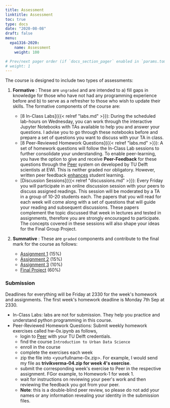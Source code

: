 ```yaml
---
title: Assessment
linktitle: Assessment
toc: true
type: docs
date: "2020-08-08"
draft: false
menu:
  epa1316-2020:
    name: Assessment
    weight: 100

# Prev/next pager order (if `docs_section_pager` enabled in `params.toml`)
# weight: 1
---
```


The course is designed to include two types of assessments:

1. **Formative** : These are `ungraded` and are intended to a) fill gaps in knowledge for those who have not had any programming experience before and b) to serve as a refresher to those who wish to update their skills. The formative components of the course are:

    * [8 In-Class Labs]({{< relref "labs.md" >}}): During the scheduled lab-hours on Wednesday, you can work through the interactive Jupyter Notebooks with TAs available to help you and answer your questions. I advise you to go through these notebooks before and prepare a set of questions you want to discuss with your TA in class.
    * [8 Peer-Reviewed Homework Questions]({{< relref "labs.md" >}}): A set of homework questions will follow the In-Class Lab sessions to further consolidate your understanding. To enable peer-learning, you have the option to give and receive **Peer-Feedback** for these questions through the [Peer](https://peer.tudelft.nl/) system on developed by TU Delft scientists at EWI. This is neither graded nor obligatory. However, written peer feedback [enhances](https://educationaltechnologyjournal.springeropen.com/articles/10.1186/s41239-016-0017-y) student learning.
    * [Discussion Sessions]({{< relref "discussions.md" >}}): Every Friday you will participate in an online discussion session with your peers to discuss assigned readings. This session will be moderated by a TA in a group of 10-20 students each. The papers that you will read for each week will come along with a set of questions that will guide your reading and subsequent discussions. These papers complement the topic discussed that week in lectures and tested in assignments, therefore you are strongly encouraged to participate. The concepts covered in these sessions will also shape your ideas for the Final Group Project.

2. **Summative** : These are `graded` components and contribute to the final mark for the course as follows:

    * [Assignment 1](#task_01) (15%)
    * [Assignment 2](#task_02) (15%)
    * [Assignment 3](#task_03) (10%)
    * [Final Project](#final_proj) (60%)

### Submission

Deadlines for everything will be Friday at 2330 for the week's homework and assignments. The first week's homework deadline is Monday 7th Sep at 2330.

  * In-Class Labs: labs are not for submission. They help you practice and understand python programming in this course.
  * Peer-Reviewed Homework Questions: Submit weekly homework exercises called hw-0x.ipynb as follows,
    - login to [Peer](https://peer.tudelft.nl/) with your TU Delft credentials.
    - find the course ``Introduction to Urban Data Science``
    - enroll in the course
    - complete the exercises each week
    - zip the file into <yourfullname-0x.zip>. For example, I would send my file as **trivikverma-04.zip for week 4's exercise**.
    - submit the corresponding week's exercise to Peer in the respective assignment. FGor example, to Homework-1 for week 1.
    - wait for instructions on reviewing your peer's work and then reviewing the feedback you got from your peer.
    - **Note**: this is a double-blind peer review, so please do not add your names or any information revealing your identity in the submission files.
